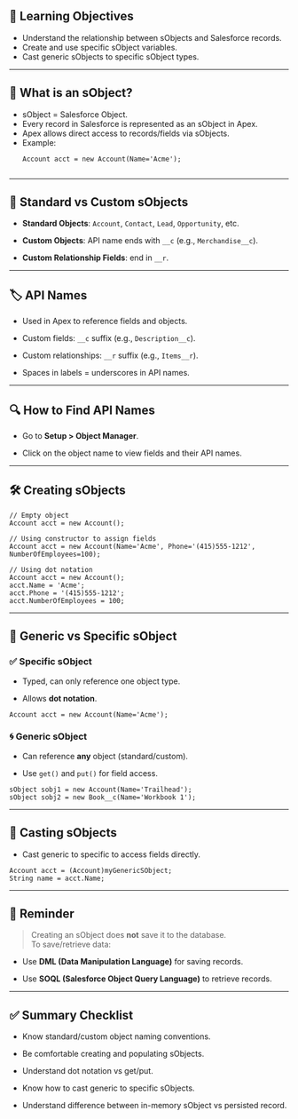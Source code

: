 ## 🎯 Learning Objectives
- Understand the relationship between sObjects and Salesforce records.
- Create and use specific sObject variables.
- Cast generic sObjects to specific sObject types.

---

## 🧠 What is an sObject?
- sObject = Salesforce Object.
- Every record in Salesforce is represented as an sObject in Apex.
- Apex allows direct access to records/fields via sObjects.
- Example:
  ```apex
  Account acct = new Account(Name='Acme');


---

## 🔄 Standard vs Custom sObjects

- **Standard Objects**: `Account`, `Contact`, `Lead`, `Opportunity`, etc.
    
- **Custom Objects**: API name ends with `__c` (e.g., `Merchandise__c`).
    
- **Custom Relationship Fields**: end in `__r`.
    

---

## 🏷 API Names

- Used in Apex to reference fields and objects.
    
- Custom fields: `__c` suffix (e.g., `Description__c`).
    
- Custom relationships: `__r` suffix (e.g., `Items__r`).
    
- Spaces in labels = underscores in API names.
    

---

## 🔍 How to Find API Names

- Go to **Setup > Object Manager**.
    
- Click on the object name to view fields and their API names.
    

---

## 🛠 Creating sObjects

```apex
// Empty object
Account acct = new Account();

// Using constructor to assign fields
Account acct = new Account(Name='Acme', Phone='(415)555-1212', NumberOfEmployees=100);

// Using dot notation
Account acct = new Account();
acct.Name = 'Acme';
acct.Phone = '(415)555-1212';
acct.NumberOfEmployees = 100;
```

---

## 🧰 Generic vs Specific sObject

### ✅ Specific sObject

- Typed, can only reference one object type.
    
- Allows **dot notation**.
    

```apex
Account acct = new Account(Name='Acme');
```

### 🌀 Generic sObject

- Can reference **any** object (standard/custom).
    
- Use `get()` and `put()` for field access.
    

```apex
sObject sobj1 = new Account(Name='Trailhead');
sObject sobj2 = new Book__c(Name='Workbook 1');
```

---

## 🔄 Casting sObjects

- Cast generic to specific to access fields directly.
    

```apex
Account acct = (Account)myGenericSObject;
String name = acct.Name;
```

---

## 🚨 Reminder

> Creating an sObject does **not** save it to the database.  
> To save/retrieve data:

- Use **DML (Data Manipulation Language)** for saving records.
    
- Use **SOQL (Salesforce Object Query Language)** to retrieve records.
    

---

## ✅ Summary Checklist

-  Know standard/custom object naming conventions.
    
-  Be comfortable creating and populating sObjects.
    
-  Understand dot notation vs get/put.
    
-  Know how to cast generic to specific sObjects.
    
-  Understand difference between in-memory sObject vs persisted record.
    
